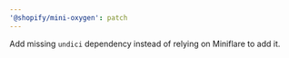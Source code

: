 ```yaml
---
'@shopify/mini-oxygen': patch
---
```


Add missing `undici` dependency instead of relying on Miniflare to add it.

